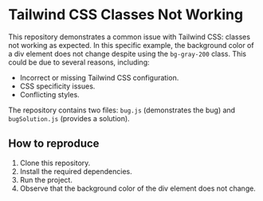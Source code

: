 # Tailwind CSS Classes Not Working

This repository demonstrates a common issue with Tailwind CSS: classes not working as expected. In this specific example, the background color of a div element does not change despite using the `bg-gray-200` class. This could be due to several reasons, including:

* Incorrect or missing Tailwind CSS configuration.
* CSS specificity issues.
* Conflicting styles.

The repository contains two files: `bug.js` (demonstrates the bug) and `bugSolution.js` (provides a solution).

## How to reproduce

1. Clone this repository.
2. Install the required dependencies.
3. Run the project.
4. Observe that the background color of the div element does not change.